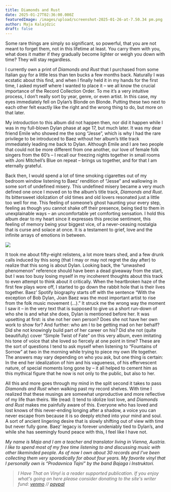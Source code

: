 ```yaml
---
title: Diamonds and Rust
date: 2025-01-27T02:36:00.000Z
featuredImage: /images/upload/screenshot-2025-01-26-at-7.50.34 pm.png
author: Maja Kalajdzic
draft: false
---
```

Some rare things are simply so significant, so powerful, that you are not meant to forget them, not in this lifetime at least. You carry them with you, what does it matter if they gradually become lighter or weigh you down with time? They will stay regardless.

I currently own a print of *Diamonds and Rust* that I purchased from some Italian guy for a little less than ten bucks a few months back. Naturally I was ecstatic about this find, and when I finally held it in my hands for the first time, I asked myself where I wanted to place it – we all know the crucial importance of the Record Collection Order. To me it’s a very intuitive process, I don’t really sort by year, genre, or even artist. In this case, my eyes immediately fell on Dylan’s Blonde on Blonde. Putting these two next to each other felt exactly like the right and the wrong thing to do, but more on that later.

My introduction to this album did not happen then, nor did it happen while I was in my full-blown Dylan phase at age 17, but much later. It was my dear friend Emile who showed me the song “Jesse”, which is why I had the rare privilege to be introduced to Baez without her album’s title track immediately leading me back to Dylan. Although Emile and I are two people that could not be more different from one another, our love of female folk singers from the 60’s – I recall our freezing nights together in small rooms with Joni Mitchell’s Blue on repeat – brings us together, and for that I am eternally grateful.

Back then, I would spend a lot of time smoking cigarettes out of my bedroom window listening to Baez’ rendition of “Jesse” and wallowing in some sort of undefined misery. This undefined misery became a very much defined one once I moved on to the album’s title track, *Diamonds and Rust*. Its bittersweet idolization of old times and old lovers resonated just a little too well for me. This feeling of someone’s ghost haunting your every step, feeling as though you cannot shake off their presence, being tied to them in unexplainable ways – an uncomfortable yet comforting sensation. I hold this album dear to my heart since it expresses this precise sentiment, this feeling of memory being your biggest vice, of a never-ceasing nostalgia that is curse and solace at once. It is a testament to grief, love and the infinite arrays of emotions in between.

![](/images/upload/screenshot-2025-01-26-at-7.50.13 pm.png)

It took me about fifty-eight relistens, a lot more tears shed, and a few drunk calls induced by this song (that I may or may not regret the day after) to realize that this song is about Dylan. Looking back, the “unwashed phenomenon” reference should have been a dead giveaway from the start, but I was too busy losing myself in my incoherent thoughts about this track to even attempt to think about it critically. When the heartbroken haze of the first few plays wore off, I started to go down the rabbit hole that is their lives together. Baez’ Spotify biography starts off with the sentence “With the exception of Bob Dylan, Joan Baez was the most important artist to rise from the folk music movement (…).” It struck me the wrong way the moment I saw it – in the very text that is supposed to give us a short run-down of who she is and what she does, Dylan is mentioned before her. It was upsetting at first: is she not her own person? Does she not have her own work to show for? And further: who am I to be getting mad on her behalf? Did she not knowingly build part of her career on his? Did she not (quite beautifully) cover “Simple Twist of Fate” on this very album, even imitating his tone of voice that she loved so fiercely at one point in time? These are the sort of questions I tend to ask myself when listening to “Fountains of Sorrow” at two in the morning while trying to piece my own life together. The answers may vary depending on who you ask, but one thing is certain: In the end her idealization of him and his vagueness, of his effervescent nature, of special moments long gone by – it all helped to cement him as this mythical figure that he now is not only to the public, but also to her.

All this and more goes through my mind in the split second it takes to pass *Diamonds and Rust* when walking past my record shelves. With time I realized that these musings are somewhat unproductive and more reflective of my life than theirs. We (read: I) tend to idolize lost love, and *Diamonds and Rust* makes me painfully aware of this. Everyone who has loved and lost knows of this never-ending longing after a shadow, a voice you can never escape from because it is so deeply etched into your mind and soul. A sort of ancient lingering desire that is slowly shifting out of view with time but never fully gone. Baez’ legacy is forever undeniably tied to Dylan’s, and while she has seemingly found peace with this, I feel like I have not.


*My name is Maja and I am a teacher and translator living in Vienna, Austria. I like to spend most of my free time listening to and discussing music with other likeminded people. As of now I own about 30 records and I’ve been collecting them very sporadically for about four years. My favorite vinyl that I personally own is “Prodavnica Tajni” by the band Bajaga i Instruktori.*

> *I Have That on Vinyl is a reader supported publication. If you enjoy what's going on here please consider donating to the site's writer fund: [venmo](https://account.venmo.com/u/Michele-Catalano2659) // [paypal](https://www.paypal.com/paypalme/goingitaloneny?country.x=US&locale.x=en_US)*
